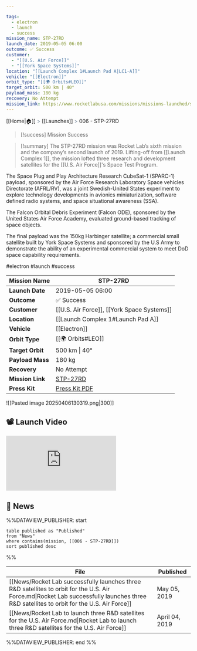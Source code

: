 ```yaml
---

tags:
  - electron
  - launch
  - success
mission_name: STP-27RD
launch_date: 2019-05-05 06:00
outcome: ✅ Success
customer:
  - "[[U.S. Air Force]]"
  - "[[York Space Systems]]"
location: "[[Launch Complex 1#Launch Pad A|LC1-A]]"
vehicle: "[[Electron]]"
orbit_type: "[[🌍 Orbits#LEO]]"
target_orbit: 500 km | 40°
payload_mass: 180 kg
recovery: No Attempt
mission_link: https://www.rocketlabusa.com/missions/missions-launched/stp-27rd/
---
```

[[Home|🏠]]  <span style="color: LightSlateGray">></span>  <span class="no-hover">[[Launches]]</span>  <span style="color: LightSlateGray">></span>  006 - STP-27RD

>[!success] Mission Success

>[!summary]
The STP-27RD mission was Rocket Lab’s sixth mission and the company’s second launch of 2019. Lifting-off from [[Launch Complex 1]], the mission lofted three research and development satellites for the [[U.S. Air Force]]'s Space Test Program. 
>
The Space Plug and Play Architecture Research CubeSat-1 (SPARC-1) payload, sponsored by the Air Force Research Laboratory Space vehicles Directorate (AFRL/RV), was a joint Swedish-United States experiment to explore technology developments in avionics miniaturization, software defined radio systems, and space situational awareness (SSA). 
>
The Falcon Orbital Debris Experiment (Falcon ODE), sponsored by the United States Air Force Academy, evaluated ground-based tracking of space objects. 
>
The final payload was the 150kg Harbinger satellite; a commercial small satellite built by York Space Systems and sponsored by the U.S Army to demonstrate the ability of an experimental commercial system to meet DoD space capability requirements.



#electron #launch #success

| **Mission Name** | STP-27RD                                                                                     |
| ---------------- | -------------------------------------------------------------------------------------------- |
| **Launch Date**  | 2019-05-05 06:00                                                                             |
| **Outcome**      | ✅ Success                                                                                    |
| **Customer**     | [[U.S. Air Force]], [[York Space Systems]]                                                   |
| **Location**     | [[Launch Complex 1#Launch Pad A]]                                                            |
| **Vehicle**      | [[Electron]]                                                                                 |
| **Orbit Type**   | [[🌍 Orbits#LEO]]                                                                            |
| **Target Orbit** | 500 km &#124; 40°                                                                            |
| **Payload Mass** | 180 kg                                                                                       |
| **Recovery**     | No Attempt                                                                                   |
| **Mission Link** | [STP-27RD](https://www.rocketlabusa.com/missions/missions-launched/stp-27rd/)                |
| **Press Kit**    | [Press Kit PDF](https://rocketlabcorp.com/assets/Uploads/Rocket-Lab-STP-27RD-press-kit2.pdf) |


![[Pasted image 20250406130319.png|300]]

## 📽️ Launch Video

<div class="responsive-video">
<iframe src="https://www.youtube.com/embed/ahVDVWq_Ei4" title="Rocket Lab&#39;s Electron - STP-27RD Mission" frameborder="0" allow="accelerometer; autoplay; clipboard-write; encrypted-media; gyroscope; picture-in-picture; web-share" referrerpolicy="strict-origin-when-cross-origin" allowfullscreen></iframe>     

</div>

## 📰 News
%%DATAVIEW_PUBLISHER: start
```
table published as "Published"
from "News"
where contains(mission, [[006 - STP-27RD]])
sort published desc
```
%%

| File                                                                                                                                                                                     | Published      |
| ---------------------------------------------------------------------------------------------------------------------------------------------------------------------------------------- | -------------- |
| [[News/Rocket Lab successfully launches three R&D satellites to orbit for the U.S. Air Force.md\|Rocket Lab successfully launches three R&D satellites to orbit for the U.S. Air Force]] | May 05, 2019   |
| [[News/Rocket Lab to launch three R&D satellites for the U.S. Air Force.md\|Rocket Lab to launch three R&D satellites for the U.S. Air Force]]                                           | April 04, 2019 |

%%DATAVIEW_PUBLISHER: end %%